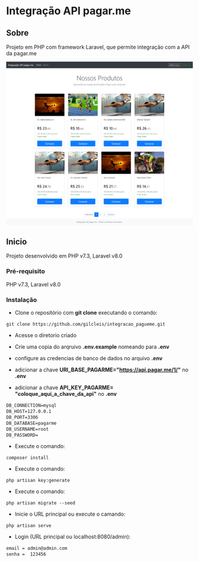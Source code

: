 # Integração API pagar.me



## Sobre <a name = "about"></a>

Projeto em PHP com framework Laravel, que permite integração com a API da  pagar.me

![](./screen.png)

## Inicio <a name = "getting_started"></a>

Projeto desenvolvido em PHP v7.3, Laravel v8.0

### Pré-requisito

PHP v7.3, Laravel v8.0

### Instalação

- Clone o repositório com __git clone__ executando o comando:
```
git clone https://github.com/gilcleis/integracao_pagueme.git
```
- Acesse o diretorio criado
- Crie uma copia do arqruivo __.env.example__ nomeando para __.env__ 

- configure as credencias de banco de dados no arquivo __.env__
- adicionar a chave __URI_BASE_PAGARME="https://api.pagar.me/1/"__ no __.env__ 
- adicionar a chave __API_KEY_PAGARME= "coloque_aqui_a_chave_da_api"__ no __.env__ 

```
DB_CONNECTION=mysql
DB_HOST=127.0.0.1
DB_PORT=3306
DB_DATABASE=pagarme
DB_USERNAME=root
DB_PASSWORD=
```

- Execute o comando:

```
composer install
```
- Execute o comando:

```
php artisan key:generate
```
- Execute o comando:

```
php artisan migrate --seed
```


- Inicie o URL principal ou execute o camando:
```
php artisan serve
```



- Login (URL principal ou localhost:8080/admin):
```
email = admin@admin.com
senha =  123456
```
